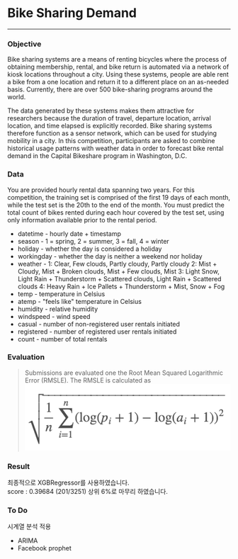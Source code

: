 # Bike Sharing Demand
---
### Objective
Bike sharing systems are a means of renting bicycles where the process of obtaining membership, rental, and bike return is automated via a network of kiosk locations throughout a city. Using these systems, people are able rent a bike from a one location and return it to a different place on an as-needed basis. Currently, there are over 500 bike-sharing programs around the world.

 The data generated by these systems makes them attractive for researchers because the duration of travel, departure location, arrival location, and time elapsed is explicitly recorded. Bike sharing systems therefore function as a sensor network, which can be used for studying mobility in a city. In this competition, participants are asked to combine historical usage patterns with weather data in order to forecast bike rental demand in the Capital Bikeshare program in Washington, D.C.

### Data
 You are provided hourly rental data spanning two years. For this competition, the training set is comprised of the first 19 days of each month, while the test set is the 20th to the end of the month. You must predict the total count of bikes rented during each hour covered by the test set, using only information available prior to the rental period.

- datetime - hourly date + timestamp  
- season -  1 = spring, 2 = summer, 3 = fall, 4 = winter 
- holiday - whether the day is considered a holiday
- workingday - whether the day is neither a weekend nor holiday
- weather - 1: Clear, Few clouds, Partly cloudy, Partly cloudy 
2: Mist + Cloudy, Mist + Broken clouds, Mist + Few clouds, Mist 
3: Light Snow, Light Rain + Thunderstorm + Scattered clouds, Light Rain + Scattered clouds 
4: Heavy Rain + Ice Pallets + Thunderstorm + Mist, Snow + Fog 
- temp - temperature in Celsius
- atemp - "feels like" temperature in Celsius
- humidity - relative humidity
- windspeed - wind speed
- casual - number of non-registered user rentals initiated
- registered - number of registered user rentals initiated
- count - number of total rentals

### Evaluation
> Submissions are evaluated one the Root Mean Squared Logarithmic Error (RMSLE). The RMSLE is calculated as
![rsmle](img/rmsle.png)

### Result
최종적으로 XGBRegressor를 사용하였습니다.<br>
score : 0.39684 (201/3251) 상위 6%로 마무리 하였습니다.

### To Do
시계열 분석 적용

- ARIMA
- Facebook prophet